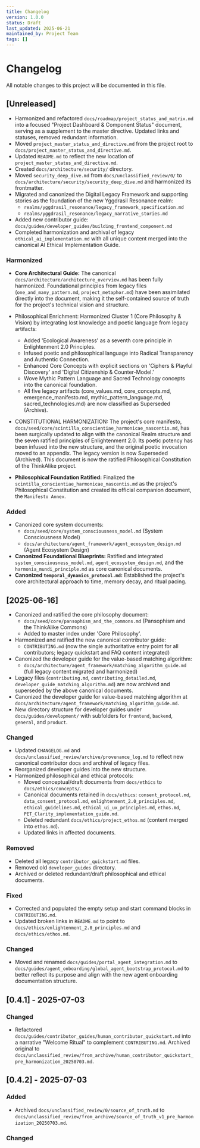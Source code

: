 ```yaml
---
title: Changelog
version: 1.0.0
status: Draft
last_updated: 2025-06-21
maintained_by: Project Team
tags: []
---
```


# Changelog

All notable changes to this project will be documented in this file.

## [Unreleased]
- Harmonized and refactored `docs/roadmap/project_status_and_matrix.md` into a focused "Project Dashboard & Component Status" document, serving as a supplement to the master directive. Updated links and statuses, removed redundant information.
- Moved `project_master_status_and_directive.md` from the project root to `docs/project_master_status_and_directive.md`.
- Updated `README.md` to reflect the new location of `project_master_status_and_directive.md`.
- Created `docs/architecture/security/` directory.
- Moved `security_deep_dive.md` from `docs/unclassified_review/0/` to `docs/architecture/security/security_deep_dive.md` and harmonized its frontmatter.
- Migrated and canonized the Digital Legacy Framework and supporting stories as the foundation of the new Yggdrasil Resonance realm:
  - `realms/yggdrasil_resonance/legacy_framework_specification.md`
  - `realms/yggdrasil_resonance/legacy_narrative_stories.md`
- Added new contributor guide: `docs/guides/developer_guides/building_frontend_component.md`
- Completed harmonization and archival of legacy `ethical_ai_implementation.md` with all unique content merged into the canonical AI Ethical Implementation Guide.
### Harmonized
-   **Core Architectural Guide:** The canonical `docs/architecture/architecture_overview.md` has been fully harmonized. Foundational principles from legacy files (`one_and_many_pattern.md`, `project_metaphor.md`) have been assimilated directly into the document, making it the self-contained source of truth for the project's technical vision and structure.

- Philosophical Enrichment: Harmonized Cluster 1 (Core Philosophy & Vision) by integrating lost knowledge and poetic language from legacy artifacts:
  - Added 'Ecological Awareness' as a seventh core principle in Enlightenment 2.0 Principles.
  - Infused poetic and philosophical language into Radical Transparency and Authentic Connection.
  - Enhanced Core Concepts with explicit sections on 'Ciphers & Playful Discovery' and 'Digital Citizenship & Counter-Model.'
  - Wove Mythic Pattern Language and Sacred Technology concepts into the canonical foundation.
  - All five legacy artifacts (core_values.md, core_concepts.md, emergence_manifesto.md, mythic_pattern_language.md, sacred_technologies.md) are now classified as Superseded (Archive).
- CONSTITUTIONAL HARMONIZATION: The project's core manifesto, `docs/seed/core/scintilla_conscientiae_harmonicae_nascentis.md`, has been surgically updated to align with the canonical Realm structure and the seven ratified principles of Enlightenment 2.0. Its poetic potency has been infused into the new structure, and the original poetic invocation moved to an appendix. The legacy version is now Superseded (Archived). This document is now the ratified Philosophical Constitution of the ThinkAlike project.
-   **Philosophical Foundation Ratified:** Finalized the `scintilla_conscientiae_harmonicae_nascentis.md` as the project's Philosophical Constitution and created its official companion document, the `Manifesto Annex`.
### Added
- Canonized core system documents:
  - `docs/seed/core/system_consciousness_model.md` (System Consciousness Model)
  - `docs/architecture/agent_framework/agent_ecosystem_design.md` (Agent Ecosystem Design)
-   **Canonized Foundational Blueprints:** Ratified and integrated `system_consciousness_model.md`, `agent_ecosystem_design.md`, and the `harmonia_mundi_principle.md` as core canonical documents.
-   **Canonized `temporal_dynamics_protocol.md`:** Established the project's core architectural approach to time, memory decay, and ritual pacing.

## [2025-06-16]
- Canonized and ratified the core philosophy document:
  - `docs/seed/core/pansophism_and_the_commons.md` (Pansophism and the ThinkAlike Commons)
  - Added to master index under 'Core Philosophy'.
- Harmonized and ratified the new canonical contributor guide:
  - `CONTRIBUTING.md` (now the single authoritative entry point for all contributors; legacy quickstart and FAQ content integrated)
- Canonized the developer guide for the value-based matching algorithm:
  - `docs/architecture/agent_framework/matching_algorithm_guide.md` (full legacy content migrated and harmonized)
- Legacy files (`contributing.md`, `contributing_detailed.md`, `developer_guide_matching_algorithm.md`) are now archived and superseded by the above canonical documents.
- Canonized the developer guide for value-based matching algorithm at `docs/architecture/agent_framework/matching_algorithm_guide.md`.
- New directory structure for developer guides under `docs/guides/development/` with subfolders for `frontend`, `backend`, `general`, and `product`.

### Changed
- Updated `CHANGELOG.md` and `docs/unclassified_review/archive/provenance_log.md` to reflect new canonical contributor docs and archival of legacy files.
- Reorganized developer guides into the new structure.
- Harmonized philosophical and ethical protocols:
    - Moved conceptual/draft documents from `docs/ethics` to `docs/ethics/concepts/`.
    - Canonical documents retained in `docs/ethics`: `consent_protocol.md`, `data_consent_protocol.md`, `enlightenment_2.0_principles.md`, `ethical_guidelines.md`, `ethical_ui_ux_principles.md`, `ethos.md`, `PET_Clarity_implementation_guide.md`.
    - Deleted redundant `docs/ethics/project_ethos.md` (content merged into `ethos.md`).
    - Updated links in affected documents.

### Removed
- Deleted all legacy `contributor_quickstart.md` files.
- Removed old `developer_guides` directory.
- Archived or deleted redundant/draft philosophical and ethical documents.
### Fixed
- Corrected and populated the empty setup and start command blocks in `CONTRIBUTING.md`.
- Updated broken links in `README.md` to point to `docs/ethics/enlightenment_2.0_principles.md` and `docs/ethics/ethos.md`.

### Changed
- Moved and renamed `docs/guides/portal_agent_integration.md` to `docs/guides/agent_onboarding/global_agent_bootstrap_protocol.md` to better reflect its purpose and align with the new agent onboarding documentation structure.

## [0.4.1] - 2025-07-03
### Changed
- Refactored `docs/guides/contributor_guides/human_contributor_quickstart.md` into a narrative "Welcome Ritual" to complement `CONTRIBUTING.md`. Archived original to `docs/unclassified_review/from_archive/human_contributor_quickstart_pre_harmonization_20250703.md`.

## [0.4.2] - 2025-07-03
### Added
- Archived `docs/unclassified_review/0/source_of_truth.md` to `docs/unclassified_review/from_archive/source_of_truth_v1_pre_harmonization_20250703.md`.

### Changed
